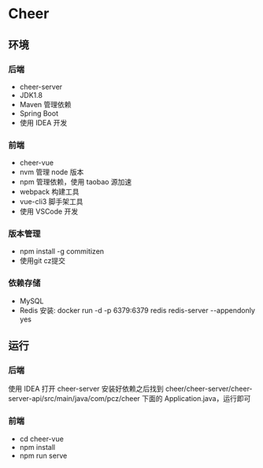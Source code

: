# Cheer

## 环境

### 后端

- cheer-server
- JDK1.8
- Maven 管理依赖
- Spring Boot
- 使用 IDEA 开发

### 前端

- cheer-vue
- nvm 管理 node 版本
- npm 管理依赖，使用 taobao 源加速
- webpack 构建工具
- vue-cli3 脚手架工具
- 使用 VSCode 开发

### 版本管理
 - npm install -g commitizen
 - 使用git cz提交
  
### 依赖存储
 - MySQL 
 - Redis 安装: docker run -d -p 6379:6379 redis redis-server --appendonly yes

## 运行

### 后端

使用 IDEA 打开 cheer-server 安装好依赖之后找到 cheer/cheer-server/cheer-server-api/src/main/java/com/pcz/cheer 下面的 Application.java，运行即可

### 前端

- cd cheer-vue
- npm install
- npm run serve
